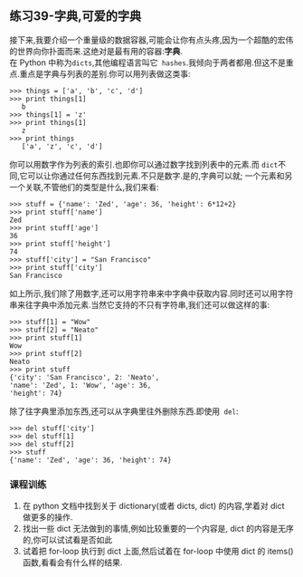 ## 练习39-字典,可爱的字典
 接下来,我要介绍一个重量级的数据容器,可能会让你有点头疼,因为一个超酷的宏伟的世界向你扑面而来.这绝对是最有用的容器:**字典**.  
 在 Python 中称为`dicts`,其他编程语言叫它` hashes`.我倾向于两者都用.但这不是重点.重点是字典与列表的差别.你可以用列表做这类事:
 ```
>>> things = ['a', 'b', 'c', 'd']
>>> print things[1]
    b
>>> things[1] = 'z'
>>> print things[1]
    z
>>> print things
    ['a', 'z', 'c', 'd']

```
你可以用数字作为列表的索引.也即你可以通过数字找到列表中的元素.而 `dict`不同,它可以让你通过任何东西找到元素.不只是数字.是的,字典可以就; 一个元素和另一个关联,不管他们的类型是什么,我们来看:
```
>>> stuff = {'name': 'Zed', 'age': 36, 'height': 6*12+2}
>>> print stuff['name']
Zed
>>> print stuff['age']
36
>>> print stuff['height']
74
>>> stuff['city'] = "San Francisco"
>>> print stuff['city']
San Francisco
```
如上所示,我们除了用数字,还可以用字符串来中字典中获取内容.同时还可以用字符串来往字典中添加元素.当然它支持的不只有字符串,我们还可以做这样的事:
```
>>> stuff[1] = "Wow"
>>> stuff[2] = "Neato"
>>> print stuff[1]
Wow
>>> print stuff[2]
Neato
>>> print stuff
{'city': 'San Francisco', 2: 'Neato',
'name': 'Zed', 1: 'Wow', 'age': 36,
'height': 74}
```
除了往字典里添加东西,还可以从字典里往外删除东西.即使用` del`:
```
>>> del stuff['city']
>>> del stuff[1]
>>> del stuff[2]
>>> stuff
{'name': 'Zed', 'age': 36, 'height': 74}
```

### 课程训练
1. 在 python 文档中找到关于 dictionary(或者 dicts, dict) 的内容,学着对 dict 做更多的操作.
2. 找出一些 dict 无法做到的事情,例如比较重要的一个内容是, dict 的内容是无序的,你可以试试看是否如此
3. 试着把 for-loop 执行到 dict 上面,然后试着在 for-loop 中使用 dict 的 items()函数,看看会有什么样的结果.
